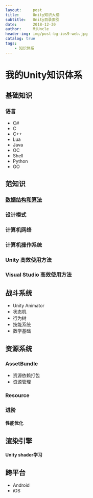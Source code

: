```yaml
---
layout:     post
title:      Unity知识大纲
subtitle:   Unity目录索引
date:       2018-12-30
author:     MiUncle
header-img: img/post-bg-ios9-web.jpg
catalog: true
tags:
    - 知识体系
---
```


# 我的Unity知识体系 

## 基础知识 
### 语言 
- C#
- C
- C++
- Lua
- Java
- OC  
- Shell
- Python
- GO  

## 范知识
### [数据结构和算法][1]     
### 设计模式 
### 计算机网络 
### 计算机操作系统
### Unity 高效使用方法  
### Visual Studio 高效使用方法  


## 战斗系统  
- Unity Animator  
- 状态机  
- 行为树  
- 技能系统
- 数学基础 

## 资源系统  
### AssetBundle  
- 资源依赖打包  
- 资源管理  
### Resource    

### 进阶 
#### 性能优化  

## 渲染引擎
#### Unity shader学习  
## 跨平台
-  Android
-  iOS

[1]: https://www.kaifone.com/2018/11/04/%E7%AE%97%E6%B3%95%E5%92%8C%E6%95%B0%E6%8D%AE%E7%BB%93%E6%9E%84%E5%A4%A7%E7%BA%B2/ "数据结构和算法目录"